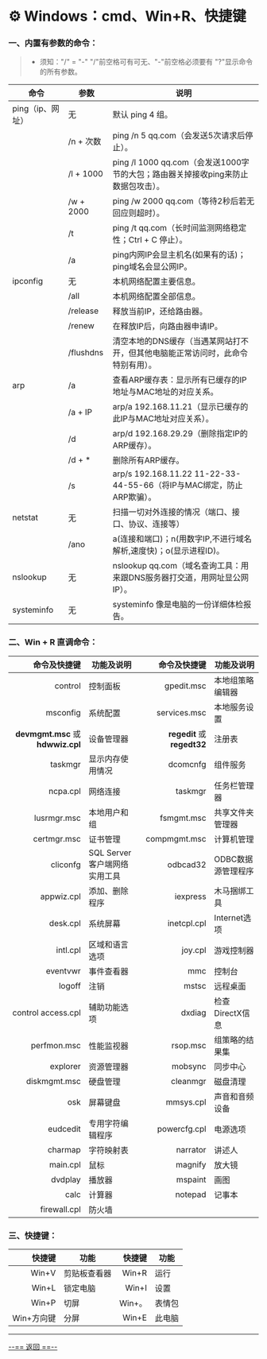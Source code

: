 #  ⚙️ Windows：cmd、Win+R、快捷键

### 一、内置有参数的命令：

> - 须知："/" = "-"		"/"前空格可有可无、"-"前空格必须要有		"?"显示命令的所有参数。

| 命令             | 参数      | 说明                                                         |
| ---------------- | --------- | ------------------------------------------------------------ |
| ping（ip、网址） | 无        | 默认 ping 4 组。                                             |
|                  | /n + 次数 | ping /n 5 qq.com（会发送5次请求后停止）。                    |
|                  | /l + 1000 | ping /l 1000 qq.com（会发送1000字节的大包；路由器关掉接收ping来防止数据包攻击）。 |
|                  | /w + 2000 | ping /w 2000 qq.com（等待2秒后若无回应则超时）。             |
|                  | /t        | ping /t qq.com（长时间监测网络稳定性；Ctrl + C 停止）。      |
|                  | /a        | ping内网IP会显主机名(如果有的话)；ping域名会显公网IP。       |
| ipconfig         | 无        | 本机网络配置主要信息。                                       |
|                  | /all      | 本机网络配置全部信息。                                       |
|                  | /release  | 释放当前IP，还给路由器。                                     |
|                  | /renew    | 在释放IP后，向路由器申请IP。                                 |
|                  | /flushdns | 清空本地的DNS缓存（当遇某网站打不开，但其他电脑能正常访问时，此命令特别有用）。 |
| arp              | /a        | 查看ARP缓存表：显示所有已缓存的IP地址与MAC地址的对应关系。   |
|                  | /a + IP   | arp/a 192.168.11.21（显示已缓存的此IP与MAC地址对应关系）。   |
|                  | /d        | arp/d 192.168.29.29（删除指定IP的ARP缓存）。                 |
|                  | /d + *    | 删除所有ARP缓存。                                            |
|                  | /s        | arp/s 192.168.11.22 11-22-33-44-55-66（将IP与MAC绑定，防止ARP欺骗）。 |
| netstat          | 无        | 扫描一切对外连接的情况（端口、接口、协议、连接等）           |
|                  | /ano      | a(连接和端口)；n(用数字IP,不进行域名解析,速度快)；o(显示进程ID)。 |
| nslookup         | 无        | nslookup qq.com（域名查询工具：用来跟DNS服务器打交道，用网址显公网IP）。 |
| systeminfo       | 无        | systeminfo 像是电脑的一份详细体检报告。                      |

### 二、Win + R 直调命令：

|                      命令及快捷键 | 功能及说明                   |                命令及快捷键 | 功能及说明         |
| --------------------------------: | ---------------------------- | --------------------------: | ------------------ |
|                           control | 控制面板                     |                  gpedit.msc | 本地组策略编辑器   |
|                          msconfig | 系统配置                     |                services.msc | 本地服务设置       |
| **devmgmt.msc** 或 **hdwwiz.cpl** | 设备管理器                   | **regedit** 或 **regedt32** | 注册表             |
|                           taskmgr | 显示内存使用情况             |                    dcomcnfg | 组件服务           |
|                          ncpa.cpl | 网络连接                     |                     taskmgr | 任务栏管理器       |
|                       lusrmgr.msc | 本地用户和组                 |                  fsmgmt.msc | 共享文件夹管理器   |
|                       certmgr.msc | 证书管理                     |                compmgmt.msc | 计算机管理         |
|                          cliconfg | SQL Server客户端网络实用工具 |                    odbcad32 | ODBC数据源管理程序 |
|                        appwiz.cpl | 添加、删除程序               |                    iexpress | 木马捆绑工具       |
|                          desk.cpl | 系统屏幕                     |                 inetcpl.cpl | Internet选项       |
|                          intl.cpl | 区域和语言选项               |                     joy.cpl | 游戏控制器         |
|                          eventvwr | 事件查看器                   |                         mmc | 控制台             |
|                            logoff | 注销                         |                       mstsc | 远程桌面           |
|                control access.cpl | 辅助功能选项                 |                      dxdiag | 检查DirectX信息    |
|                       perfmon.msc | 性能监视器                   |                    rsop.msc | 组策略的结果集     |
|                          explorer | 资源管理器                   |                     mobsync | 同步中心           |
|                      diskmgmt.msc | 硬盘管理                     |                    cleanmgr | 磁盘清理           |
|                               osk | 屏幕键盘                     |                   mmsys.cpl | 声音和音频设备     |
|                          eudcedit | 专用字符编辑程序             |                powercfg.cpl | 电源选项           |
|                           charmap | 字符映射表                   |                    narrator | 讲述人             |
|                          main.cpl | 鼠标                         |                     magnify | 放大镜             |
|                           dvdplay | 播放器                       |                     mspaint | 画图               |
|                              calc | 计算器                       |                     notepad | 记事本             |
|                      firewall.cpl | 防火墙                       |                             |                    |

### 三、快捷键：

|     快捷键 | 功能         | 快捷键 | 功能   |
| ---------: | ------------ | -----: | ------ |
|      Win+V | 剪贴板查看器 |  Win+R | 运行   |
|      Win+L | 锁定电脑     |  Win+I | 设置   |
|      Win+P | 切屏         | Win+。 | 表情包 |
| Win+方向键 | 分屏         |  Win+E | 此电脑 |

---

[--== 返回 ==--](template_1.html?md=/Markdown/Public%20document%20index.md)
